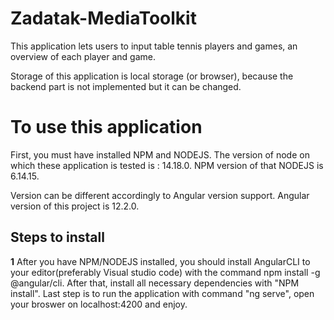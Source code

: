 # Zadatak-MediaToolkit



This application lets users to input table tennis players and games, an overview of each player and game. 

Storage of this application is local storage (or browser), because the backend part is not implemented but it can be changed.



# To use this application
First, you must have installed NPM and NODEJS. 
The version of node on which these application is tested is : 14.18.0.
NPM version of that NODEJS is 6.14.15.


Version can be different accordingly to Angular version support.
Angular version of this project is 12.2.0.


## Steps to install
**1**
After you have NPM/NODEJS installed, you should install AngularCLI to your editor(preferably Visual studio code) with the command npm install -g @angular/cli.
After that, install all necessary dependencies with "NPM install".
Last step is to run the application with command "ng serve", open your broswer on localhost:4200 and enjoy.
